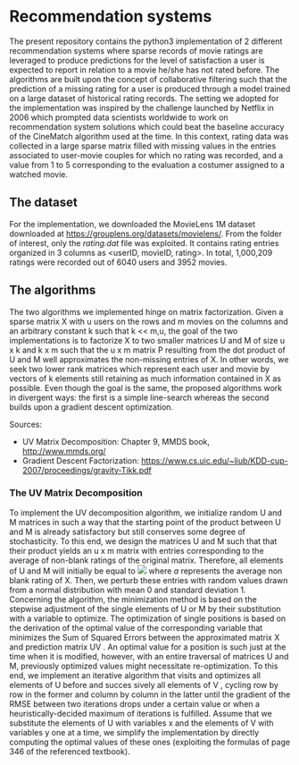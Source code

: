# Recommendation systems

The present repository contains the python3 implementation of 2 different recommendation systems where sparse records of movie ratings are leveraged to produce predictions for the level of satisfaction a user is expected to report in relation to a movie he/she has not rated before. The algorithms are built upon the concept of collaborative filtering such that the prediction of a missing rating for a user is produced through a model trained on a large dataset of historical rating records.
The setting we adopted for the implementation was inspired by the challenge launched by Netflix in 2006 which prompted data scientists worldwide to work on recommendation system solutions which could beat the baseline accuracy of the CineMatch algorithm used at the time. In this context, rating data was collected in a large sparse matrix filled with missing values in the entries associated to user-movie couples for which no rating was recorded, and a value from 1 to 5 corresponding to the evaluation a costumer assigned to a watched movie.

## The dataset

For the implementation, we downloaded the MovieLens 1M dataset downloaded at https://grouplens.org/datasets/movielens/. From the folder of interest, only the *rating.dat* file was exploited. It contains rating entries organized in 3 columns as <userID, movieID, rating>. In total, 1,000,209 ratings were recorded out of 6040 users and 3952 movies.

## The algorithms

The two algorithms we implemented hinge on matrix factorization. Given a sparse matrix X with u users on the rows and m movies on the columns and an arbitrary constant k such that k << m,u, the goal of the two implementations is to factorize X to two smaller matrices U and M of size u x k and k x m such that the u x m matrix P resulting from the dot product of U and M well approximates the non-missing entries of X. In other words, we seek two lower rank matrices which represent each user and movie by vectors of k elements still retaining as much information contained in X as possible. 
Even though the goal is the same, the proposed algorithms work in divergent ways: the first is a simple line-search whereas the second builds upon a gradient descent optimization.

Sources:
- UV Matrix Decomposition: Chapter 9, MMDS book, http://www.mmds.org/
- Gradient Descent Factorization: https://www.cs.uic.edu/~liub/KDD-cup-2007/proceedings/gravity-Tikk.pdf

### The UV Matrix Decomposition
To implement the UV decomposition algorithm, we initialize random U and M matrices in such a way that the starting point of the product between U
and M is already satisfactory but still conserves some degree of stochasticity. To this end, we design the matrices U and M such that that their product yields an u x m matrix with entries corresponding to the average of non-blank ratings of the original matrix. Therefore, all elements of U and M will initially be equal to <img src="https://render.githubusercontent.com/render/math?math=\sqrt{\frac{a}{k}}"> where *a* represents the average non blank rating of X. Then, we perturb these entries with random values drawn from a normal distribution with mean 0 and standard deviation 1. Concerning the algorithm, the minimization method is based on the stepwise adjustment of the single elements of U or M by their substitution with a variable to optimize.
The optimization of single positions is based on the derivation of the optimal value of the corresponding variable that minimizes the Sum of Squared Errors between the approximated matrix X and prediction matrix UV . An optimal value for a position is such just at the time when it is modified, however, with an entire traversal of matrices U and M, previously optimized values might necessitate re-optimization. To this end, we implement an iterative algorithm that visits and optimizes all elements of U before and succes sively all elements of V , cycling row by row in the former and column by column in the latter until the gradient of the RMSE between two iterations drops under a certain value or when a heuristically-decided maximum of iterations is fulfilled. Assume that we substitute the elements of U with variables x and the elements of V with variables y
one at a time, we simplify the implementation by directly computing the optimal values of these ones (exploiting the formulas of page 346 of the referenced textbook).





